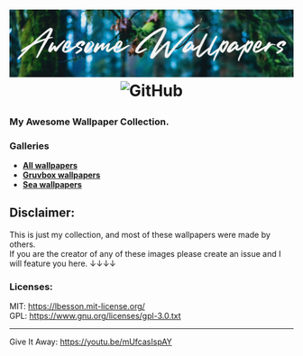 
<h1>
<p align="center">
  <img alt="GitHub" src="https://raw.githubusercontent.com/ItsTerm1n4l/Wallpapers/main/assets/github_badge.jpg">
  <img alt="GitHub" src="https://img.shields.io/github/directory-file-count/ItsTerm1n4l/Wallpapers/images?style=for-the-badge&label=Wallpapers&color=3E68D7&labelColor=151724">
</p>
</h1>


### My Awesome Wallpaper Collection.        


### Galleries
- **[All wallpapers](pages/All.md)**
- **[Gruvbox wallpapers](pages/Gruvbox.md)**
- **[Sea wallpapers](pages/Sea.md)**

## **Disclaimer:**  

This is just my collection, and most of these wallpapers were made by others.  
If you are the creator of any of these images please create an issue and I will feature you here. ↓↓↓↓  
### **Licenses:**  

MIT: https://lbesson.mit-license.org/  
GPL: https://www.gnu.org/licenses/gpl-3.0.txt  

___
Give It Away: <https://youtu.be/mUfcasIspAY>   

